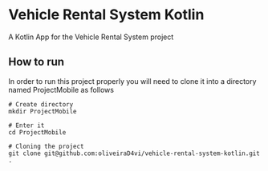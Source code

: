 # Vehicle Rental System Kotlin
A Kotlin App for the Vehicle Rental System project

## How to run
In order to run this project properly you will need to clone it into a directory named ProjectMobile as follows

```
# Create directory
mkdir ProjectMobile

# Enter it
cd ProjectMobile

# Cloning the project
git clone git@github.com:oliveiraD4vi/vehicle-rental-system-kotlin.git .
```
